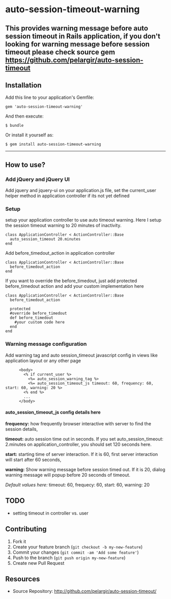# auto-session-timeout-warning

This provides warning message before auto session timeout in Rails application,
if you don't looking for warning message before session timeout please check source gem
https://github.com/pelargir/auto-session-timeout
---
## Installation

Add this line to your application's Gemfile:

    gem 'auto-session-timeout-warning'

And then execute:

    $ bundle

Or install it yourself as:

    $ gem install auto-session-timeout-warning
---
## How to use?
### Add jQuery and jQuery UI
Add jquery and jquery-ui on your application.js file, set the current_user helper method in application controller if its not yet defined

### Setup 
setup your application controller to use auto timeout warning. Here I setup the session timeout warning to 20 minutes of inactivity.
```
class ApplicationController < ActionController::Base
  auto_session_timeout 20.minutes
end  
```

Add before_timedout_action in application controller
```
class ApplicationController < ActionController::Base
  before_timedout_action
end
```

If you want to override the before_timedout, just add protected before_timedout action and add your custom implementation here
```
class ApplicationController < ActionController::Base
  before_timedout_action

  protected
  #override before_timedout
  def before_timedout
  	#your custom code here
  end
end
```

### Warning message configuration
Add warning tag and auto session_timeout javascript config in views like application layout or any other page
``` 
      <body>
        <% if current_user %>
          <%= auto_session_warning_tag %>
          <%= auto_session_timeout_js timeout: 60, frequency: 60, start: 60, warning: 20 %>
        <% end %>
        ...
      </body>
```
#### auto_session_timeout_js config details here
**frequency:** how frequently browser interactive with server to find the session details,

**timeout:** auto session time out in seconds. If you set auto_session_timeout: 2.minutes on application_controller, you should set 120 seconds here.

**start:** starting time of server interaction. If it is 60, first server interaction will start after 60 seconds,

**warning:** Show warning message before session timed out. If it is 20, dialog warning message will popup before 20 seconds of timeout.

*Default values here:*
timeout: 60,
frequecy: 60,
start: 60,
warning: 20

## TODO
* setting timeout in controller vs. user

## Contributing

1. Fork it
2. Create your feature branch (`git checkout -b my-new-feature`)
3. Commit your changes (`git commit -am 'Add some feature'`)
4. Push to the branch (`git push origin my-new-feature`)
5. Create new Pull Request

## Resources

* Source Repository: http://github.com/pelargir/auto-session-timeout/
